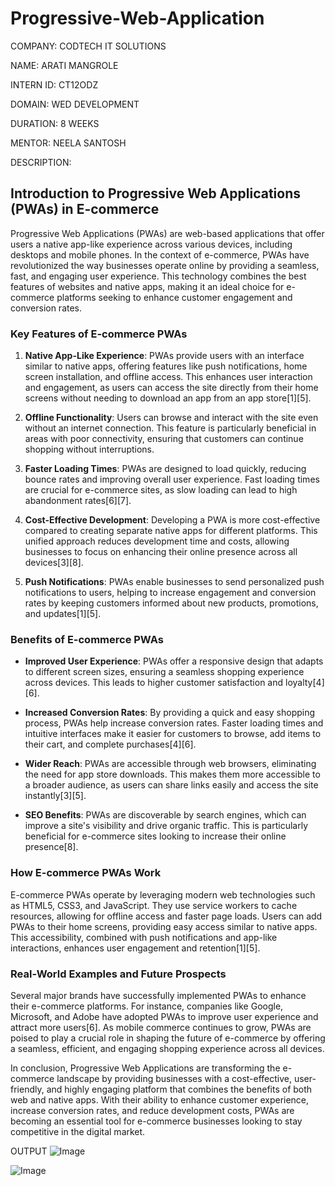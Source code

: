 # Progressive-Web-Application

COMPANY: CODTECH IT SOLUTIONS

NAME: ARATI MANGROLE

INTERN ID: CT12ODZ

DOMAIN: WED DEVELOPMENT

DURATION: 8 WEEKS

MENTOR: NEELA SANTOSH

DESCRIPTION:

## Introduction to Progressive Web Applications (PWAs) in E-commerce

Progressive Web Applications (PWAs) are web-based applications that offer users a native app-like experience across various devices, including desktops and mobile phones. In the context of e-commerce, PWAs have revolutionized the way businesses operate online by providing a seamless, fast, and engaging user experience. This technology combines the best features of websites and native apps, making it an ideal choice for e-commerce platforms seeking to enhance customer engagement and conversion rates.

### Key Features of E-commerce PWAs

1. **Native App-Like Experience**: PWAs provide users with an interface similar to native apps, offering features like push notifications, home screen installation, and offline access. This enhances user interaction and engagement, as users can access the site directly from their home screens without needing to download an app from an app store[1][5].

2. **Offline Functionality**: Users can browse and interact with the site even without an internet connection. This feature is particularly beneficial in areas with poor connectivity, ensuring that customers can continue shopping without interruptions.

  

4. **Faster Loading Times**: PWAs are designed to load quickly, reducing bounce rates and improving overall user experience. Fast loading times are crucial for e-commerce sites, as slow loading can lead to high abandonment rates[6][7].

5. **Cost-Effective Development**: Developing a PWA is more cost-effective compared to creating separate native apps for different platforms. This unified approach reduces development time and costs, allowing businesses to focus on enhancing their online presence across all devices[3][8].

6. **Push Notifications**: PWAs enable businesses to send personalized push notifications to users, helping to increase engagement and conversion rates by keeping customers informed about new products, promotions, and updates[1][5].

### Benefits of E-commerce PWAs

- **Improved User Experience**: PWAs offer a responsive design that adapts to different screen sizes, ensuring a seamless shopping experience across devices. This leads to higher customer satisfaction and loyalty[4][6].

- **Increased Conversion Rates**: By providing a quick and easy shopping process, PWAs help increase conversion rates. Faster loading times and intuitive interfaces make it easier for customers to browse, add items to their cart, and complete purchases[4][6].

- **Wider Reach**: PWAs are accessible through web browsers, eliminating the need for app store downloads. This makes them more accessible to a broader audience, as users can share links easily and access the site instantly[3][5].

- **SEO Benefits**: PWAs are discoverable by search engines, which can improve a site's visibility and drive organic traffic. This is particularly beneficial for e-commerce sites looking to increase their online presence[8].

### How E-commerce PWAs Work

E-commerce PWAs operate by leveraging modern web technologies such as HTML5, CSS3, and JavaScript. They use service workers to cache resources, allowing for offline access and faster page loads. Users can add PWAs to their home screens, providing easy access similar to native apps. This accessibility, combined with push notifications and app-like interactions, enhances user engagement and retention[1][5].

### Real-World Examples and Future Prospects

Several major brands have successfully implemented PWAs to enhance their e-commerce platforms. For instance, companies like Google, Microsoft, and Adobe have adopted PWAs to improve user experience and attract more users[6]. As mobile commerce continues to grow, PWAs are poised to play a crucial role in shaping the future of e-commerce by offering a seamless, efficient, and engaging shopping experience across all devices.

In conclusion, Progressive Web Applications are transforming the e-commerce landscape by providing businesses with a cost-effective, user-friendly, and highly engaging platform that combines the benefits of both web and native apps. With their ability to enhance customer experience, increase conversion rates, and reduce development costs, PWAs are becoming an essential tool for e-commerce businesses looking to stay competitive in the digital market.

OUTPUT
![Image](https://github.com/user-attachments/assets/0e58d539-c167-428b-bdd4-ba3394319357)

![Image](https://github.com/user-attachments/assets/ec7dd0f4-f5f1-4a48-9715-0fb9e9442b8d)
